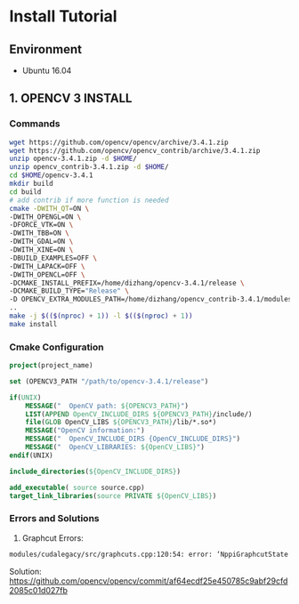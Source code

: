 # Install Tutorial

## Environment

- Ubuntu 16.04

## 1. OPENCV 3 INSTALL

### Commands

```bash
wget https://github.com/opencv/opencv/archive/3.4.1.zip
wget https://github.com/opencv/opencv_contrib/archive/3.4.1.zip
unzip opencv-3.4.1.zip -d $HOME/
unzip opencv_contrib-3.4.1.zip -d $HOME/
cd $HOME/opencv-3.4.1
mkdir build
cd build
# add contrib if more function is needed
cmake -DWITH_QT=ON \
-DWITH_OPENGL=ON \
-DFORCE_VTK=ON \
-DWITH_TBB=ON \
-DWITH_GDAL=ON \
-DWITH_XINE=ON \
-DBUILD_EXAMPLES=OFF \
-DWITH_LAPACK=OFF \
-DWITH_OPENCL=OFF \
-DCMAKE_INSTALL_PREFIX=/home/dizhang/opencv-3.4.1/release \
-DCMAKE_BUILD_TYPE="Release" \
-D OPENCV_EXTRA_MODULES_PATH=/home/dizhang/opencv_contrib-3.4.1/modules \
..
make -j $(($(nproc) + 1)) -l $(($(nproc) + 1))
make install
```

### Cmake Configuration

```cmake
project(project_name)

set (OPENCV3_PATH "/path/to/opencv-3.4.1/release")

if(UNIX)
    MESSAGE("  OpenCV path: ${OPENCV3_PATH}")
    LIST(APPEND OpenCV_INCLUDE_DIRS ${OPENCV3_PATH}/include/)
    file(GLOB OpenCV_LIBS ${OPENCV3_PATH}/lib/*.so*)
    MESSAGE("OpenCV information:") 
    MESSAGE("  OpenCV_INCLUDE_DIRS {OpenCV_INCLUDE_DIRS}") 
    MESSAGE("  OpenCV_LIBRARIES: ${OpenCV_LIBS}") 
endif(UNIX)

include_directories(${OpenCV_INCLUDE_DIRS})

add_executable( source source.cpp)
target_link_libraries(source PRIVATE ${OpenCV_LIBS})
```
### Errors and Solutions

1. Graphcut Errors:

```bash
modules/cudalegacy/src/graphcuts.cpp:120:54: error: ‘NppiGraphcutState’ has not been declared
```

Solution: 
https://github.com/opencv/opencv/commit/af64ecdf25e450785c9abf29cfd2085c01d027fb
